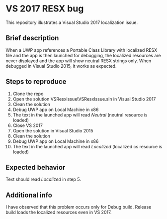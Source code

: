 # VS 2017 RESX bug
This repository illustrates a Visual Studio 2017 localization issue.

## Brief description

When a UWP app references a Portable Class Library with localized RESX file and the app is then launched for debugging, the localized resources are never displayed and the app will show neutral RESX strings only. When debugged in Visual Studio 2015, it works as expected.

## Steps to reproduce
1. Clone the repo
2. Open the solution VSResxIssue\VSResxIssue.sln in Visual Studio 2017
3. Clean the solution
4. Debug UWP app on Local Machine in x86
5. The text in the launched app will read *Neutral* (neutral resource is loaded)
6. Close VS 2017
7. Open the solution in Visual Studio 2015
8. Clean the solution
9. Debug UWP app on Local Machine in x86
10. The text in the launched app will read *Localized* (localized cs resource is loaded)

## Expected behavior

Text should read *Localized* in step 5.

## Additional info

I have observed that this problem occurs only for Debug build. Release build loads the localized resources even in VS 2017.
